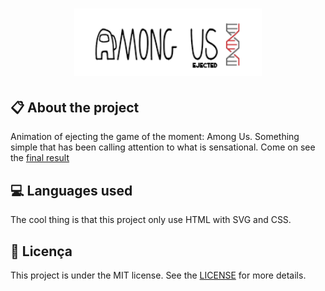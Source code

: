 
<h1 align="center">
    <img src="./images/logo-repo-among.png" alt="Netflix Clone by Jhony Walker" width="300px" />
</h1>

## :clipboard: About the project

Animation of ejecting the game of the moment: Among Us. Something simple that has been calling attention to what is sensational. Come on see the [final result](https://dribbble.com/)

## :computer: Languages used

The cool thing is that this project only use HTML 
with SVG and CSS.


## :book: Licença

This project is under the MIT license. See the [LICENSE](LICENSE.md) for more details.